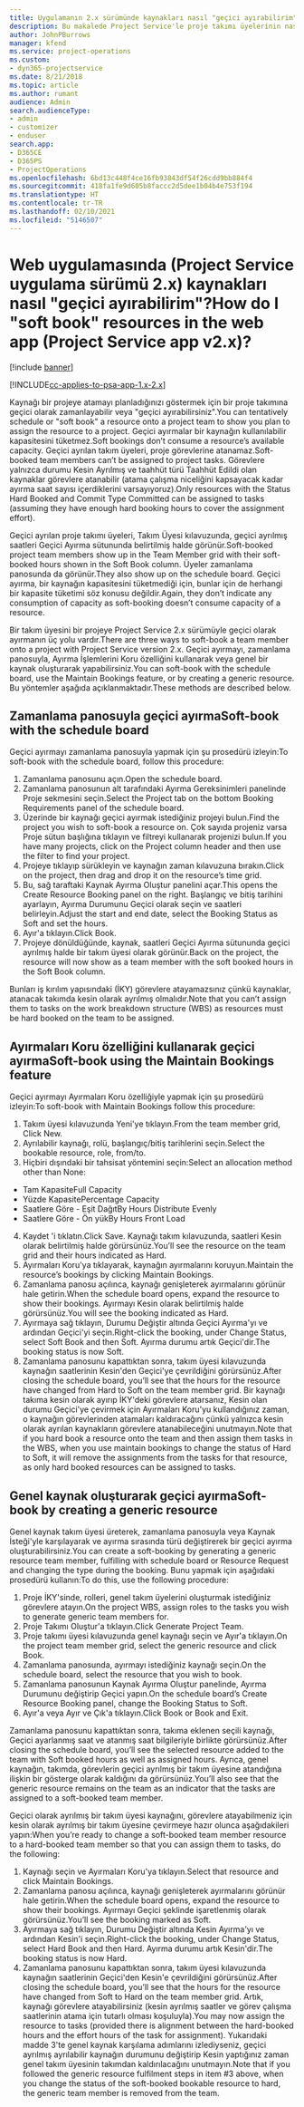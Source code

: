```yaml
---
title: Uygulamanın 2.x sürümünde kaynakları nasıl "geçici ayırabilirim"?
description: Bu makalede Project Service'le proje takımı üyelerinin nasıl geçici ayrılabileceği açıklanmaktadır.
author: JohnPBurrows
manager: kfend
ms.service: project-operations
ms.custom:
- dyn365-projectservice
ms.date: 8/21/2018
ms.topic: article
ms.author: rumant
audience: Admin
search.audienceType:
- admin
- customizer
- enduser
search.app:
- D365CE
- D365PS
- ProjectOperations
ms.openlocfilehash: 6bd13c448f4ce16fb93843df54f26cdd9bb884f4
ms.sourcegitcommit: 418fa1fe9d605b8faccc2d5dee1b04b4e753f194
ms.translationtype: HT
ms.contentlocale: tr-TR
ms.lasthandoff: 02/10/2021
ms.locfileid: "5146507"
---
```

# <a name="how-do-i-soft-book-resources-in-the-web-app-project-service-app-v2x"></a><span data-ttu-id="d3cc9-103">Web uygulamasında (Project Service uygulama sürümü 2.x) kaynakları nasıl "geçici ayırabilirim"?</span><span class="sxs-lookup"><span data-stu-id="d3cc9-103">How do I "soft book" resources in the web app (Project Service app v2.x)?</span></span>

[!include [banner](../includes/psa-now-project-operations.md)]

[!INCLUDE[cc-applies-to-psa-app-1.x-2.x](../includes/cc-applies-to-psa-app-1x-2x.md)]

<span data-ttu-id="d3cc9-104">Kaynağı bir projeye atamayı planladığınızı göstermek için bir proje takımına geçici olarak zamanlayabilir veya "geçici ayırabilirsiniz".</span><span class="sxs-lookup"><span data-stu-id="d3cc9-104">You can tentatively schedule or "soft book" a resource onto a project team to show you plan to assign the resource to a project.</span></span> <span data-ttu-id="d3cc9-105">Geçici ayırmalar bir kaynağın kullanılabilir kapasitesini tüketmez.</span><span class="sxs-lookup"><span data-stu-id="d3cc9-105">Soft bookings don’t consume a resource’s available capacity.</span></span> <span data-ttu-id="d3cc9-106">Geçici ayrılan takım üyeleri, proje görevlerine atanamaz.</span><span class="sxs-lookup"><span data-stu-id="d3cc9-106">Soft-booked team members can’t be assigned to project tasks.</span></span> <span data-ttu-id="d3cc9-107">Görevlere yalnızca durumu Kesin Ayrılmış ve taahhüt türü Taahhüt Edildi olan kaynaklar görevlere atanabilir (atama çalışma niceliğini kapsayacak kadar ayırma saat sayısı içerdiklerini varsayıyoruz).</span><span class="sxs-lookup"><span data-stu-id="d3cc9-107">Only resources with the Status Hard Booked and Commit Type Committed can be assigned to tasks (assuming they have enough hard booking hours to cover the assignment effort).</span></span>

<span data-ttu-id="d3cc9-108">Geçici ayrılan proje takımı üyeleri, Takım Üyesi kılavuzunda, geçici ayrılmış saatleri Geçici Ayırma sütununda belirtilmiş halde görünür.</span><span class="sxs-lookup"><span data-stu-id="d3cc9-108">Soft-booked project team members show up in the Team Member grid with their soft-booked hours shown in the Soft Book column.</span></span> <span data-ttu-id="d3cc9-109">Üyeler zamanlama panosunda da görünür.</span><span class="sxs-lookup"><span data-stu-id="d3cc9-109">They also show up on the schedule board.</span></span> <span data-ttu-id="d3cc9-110">Geçici ayırma, bir kaynağın kapasitesini tüketmediği için, bunlar için de herhangi bir kapasite tüketimi söz konusu değildir.</span><span class="sxs-lookup"><span data-stu-id="d3cc9-110">Again, they don’t indicate any consumption of capacity as soft-booking doesn’t consume capacity of a resource.</span></span>

<span data-ttu-id="d3cc9-111">Bir takım üyesini bir projeye Project Service 2.x sürümüyle geçici olarak ayırmanın üç yolu vardır.</span><span class="sxs-lookup"><span data-stu-id="d3cc9-111">There are three ways to soft-book a team member onto a project with Project Service version 2.x.</span></span> <span data-ttu-id="d3cc9-112">Geçici ayırmayı, zamanlama panosuyla, Ayırma İşlemlerini Koru özelliğini kullanarak veya genel bir kaynak oluşturarak yapabilirsiniz.</span><span class="sxs-lookup"><span data-stu-id="d3cc9-112">You can soft-book with the schedule board, use the Maintain Bookings feature, or by creating a generic resource.</span></span> <span data-ttu-id="d3cc9-113">Bu yöntemler aşağıda açıklanmaktadır.</span><span class="sxs-lookup"><span data-stu-id="d3cc9-113">These methods are described below.</span></span>

## <a name="soft-book-with-the-schedule-board"></a><span data-ttu-id="d3cc9-114">Zamanlama panosuyla geçici ayırma</span><span class="sxs-lookup"><span data-stu-id="d3cc9-114">Soft-book with the schedule board</span></span>

<span data-ttu-id="d3cc9-115">Geçici ayırmayı zamanlama panosuyla yapmak için şu prosedürü izleyin:</span><span class="sxs-lookup"><span data-stu-id="d3cc9-115">To soft-book with the schedule board, follow this procedure:</span></span> 
1. <span data-ttu-id="d3cc9-116">Zamanlama panosunu açın.</span><span class="sxs-lookup"><span data-stu-id="d3cc9-116">Open the schedule board.</span></span>
2. <span data-ttu-id="d3cc9-117">Zamanlama panosunun alt tarafındaki Ayırma Gereksinimleri panelinde Proje sekmesini seçin.</span><span class="sxs-lookup"><span data-stu-id="d3cc9-117">Select the Project tab on the bottom Booking Requirements panel of the schedule board.</span></span>
3. <span data-ttu-id="d3cc9-118">Üzerinde bir kaynağı geçici ayırmak istediğiniz projeyi bulun.</span><span class="sxs-lookup"><span data-stu-id="d3cc9-118">Find the project you wish to soft-book a resource on.</span></span> <span data-ttu-id="d3cc9-119">Çok sayıda projeniz varsa Proje sütun başlığına tıklayın ve filtreyi kullanarak projenizi bulun.</span><span class="sxs-lookup"><span data-stu-id="d3cc9-119">If you have many projects, click on the Project column header and then use the filter to find your project.</span></span>
4. <span data-ttu-id="d3cc9-120">Projeye tıklayıp sürükleyin ve kaynağın zaman kılavuzuna bırakın.</span><span class="sxs-lookup"><span data-stu-id="d3cc9-120">Click on the project, then drag and drop it on the resource’s time grid.</span></span>
5. <span data-ttu-id="d3cc9-121">Bu, sağ taraftaki Kaynak Ayırma Oluştur panelini açar.</span><span class="sxs-lookup"><span data-stu-id="d3cc9-121">This opens the Create Resource Booking panel on the right.</span></span> <span data-ttu-id="d3cc9-122">Başlangıç ve bitiş tarihini ayarlayın, Ayırma Durumunu Geçici olarak seçin ve saatleri belirleyin.</span><span class="sxs-lookup"><span data-stu-id="d3cc9-122">Adjust the start and end date, select the Booking Status as Soft and set the hours.</span></span> 
6. <span data-ttu-id="d3cc9-123">Ayır'a tıklayın.</span><span class="sxs-lookup"><span data-stu-id="d3cc9-123">Click Book.</span></span>
7. <span data-ttu-id="d3cc9-124">Projeye dönüldüğünde, kaynak, saatleri Geçici Ayırma sütununda geçici ayrılmış halde bir takım üyesi olarak görünür.</span><span class="sxs-lookup"><span data-stu-id="d3cc9-124">Back on the project, the resource will now show as a team member with the soft booked hours in the Soft Book column.</span></span>

<span data-ttu-id="d3cc9-125">Bunları iş kırılım yapısındaki (İKY) görevlere atayamazsınız çünkü kaynaklar, atanacak takımda kesin olarak ayrılmış olmalıdır.</span><span class="sxs-lookup"><span data-stu-id="d3cc9-125">Note that you can’t assign them to tasks on the work breakdown structure (WBS) as resources must be hard booked on the team to be assigned.</span></span>

## <a name="soft-book-using-the-maintain-bookings-feature"></a><span data-ttu-id="d3cc9-126">Ayırmaları Koru özelliğini kullanarak geçici ayırma</span><span class="sxs-lookup"><span data-stu-id="d3cc9-126">Soft-book using the Maintain Bookings feature</span></span>

<span data-ttu-id="d3cc9-127">Geçici ayırmayı Ayırmaları Koru özelliğiyle yapmak için şu prosedürü izleyin:</span><span class="sxs-lookup"><span data-stu-id="d3cc9-127">To soft-book with Maintain Bookings follow this procedure:</span></span>
1. <span data-ttu-id="d3cc9-128">Takım üyesi kılavuzunda Yeni'ye tıklayın.</span><span class="sxs-lookup"><span data-stu-id="d3cc9-128">From the team member grid, Click New.</span></span>
2. <span data-ttu-id="d3cc9-129">Ayrılabilir kaynağı, rolü, başlangıç/bitiş tarihlerini seçin.</span><span class="sxs-lookup"><span data-stu-id="d3cc9-129">Select the bookable resource, role, from/to.</span></span>
3. <span data-ttu-id="d3cc9-130">Hiçbiri dışındaki bir tahsisat yöntemini seçin:</span><span class="sxs-lookup"><span data-stu-id="d3cc9-130">Select an allocation method other than None:</span></span>
- <span data-ttu-id="d3cc9-131">Tam Kapasite</span><span class="sxs-lookup"><span data-stu-id="d3cc9-131">Full Capacity</span></span>
- <span data-ttu-id="d3cc9-132">Yüzde Kapasite</span><span class="sxs-lookup"><span data-stu-id="d3cc9-132">Percentage Capacity</span></span>
- <span data-ttu-id="d3cc9-133">Saatlere Göre - Eşit Dağıt</span><span class="sxs-lookup"><span data-stu-id="d3cc9-133">By Hours Distribute Evenly</span></span>
- <span data-ttu-id="d3cc9-134">Saatlere Göre - Ön yük</span><span class="sxs-lookup"><span data-stu-id="d3cc9-134">By Hours Front Load</span></span>
4. <span data-ttu-id="d3cc9-135">Kaydet 'i tıklatın.</span><span class="sxs-lookup"><span data-stu-id="d3cc9-135">Click Save.</span></span> <span data-ttu-id="d3cc9-136">Kaynağı takım kılavuzunda, saatleri Kesin olarak belirtilmiş halde görürsünüz.</span><span class="sxs-lookup"><span data-stu-id="d3cc9-136">You’ll see the resource on the team grid and their hours indicated as Hard.</span></span>
5. <span data-ttu-id="d3cc9-137">Ayırmaları Koru'ya tıklayarak, kaynağın ayırmalarını koruyun.</span><span class="sxs-lookup"><span data-stu-id="d3cc9-137">Maintain the resource’s bookings by clicking Maintain Bookings.</span></span>
6. <span data-ttu-id="d3cc9-138">Zamanlama panosu açılınca, kaynağı genişleterek ayırmalarını görünür hale getirin.</span><span class="sxs-lookup"><span data-stu-id="d3cc9-138">When the schedule board opens, expand the resource to show their bookings.</span></span> <span data-ttu-id="d3cc9-139">Ayırmayı Kesin olarak belirtilmiş halde görürsünüz.</span><span class="sxs-lookup"><span data-stu-id="d3cc9-139">You will see the booking indicated as Hard.</span></span>
7. <span data-ttu-id="d3cc9-140">Ayırmaya sağ tıklayın, Durumu Değiştir altında Geçici Ayırma'yı ve ardından Geçici'yi seçin.</span><span class="sxs-lookup"><span data-stu-id="d3cc9-140">Right-click the booking, under Change Status, select Soft Book and then Soft.</span></span> <span data-ttu-id="d3cc9-141">Ayırma durumu artık Geçici'dir.</span><span class="sxs-lookup"><span data-stu-id="d3cc9-141">The booking status is now Soft.</span></span>
8. <span data-ttu-id="d3cc9-142">Zamanlama panosunu kapattıktan sonra, takım üyesi kılavuzunda kaynağın saatlerinin Kesin'den Geçici'ye çevrildiğini görürsünüz.</span><span class="sxs-lookup"><span data-stu-id="d3cc9-142">After closing the schedule board, you’ll see that the hours for the resource have changed from Hard to Soft on the team member grid.</span></span>
<span data-ttu-id="d3cc9-143">Bir kaynağı takıma kesin olarak ayırıp İKY'deki görevlere atarsanız, Kesin olan durumu Geçici'ye çevirmek için Ayırmaları Koru'yu kullandığınız zaman, o kaynağın görevlerinden atamaları kaldıracağını çünkü yalnızca kesin olarak ayrılan kaynakların görevlere atanabileceğini unutmayın.</span><span class="sxs-lookup"><span data-stu-id="d3cc9-143">Note that if you hard book a resource onto the team and then assign them tasks in the WBS, when you use maintain bookings to change the status of Hard to Soft, it will remove the assignments from the tasks for that resource, as only hard booked resources can be assigned to tasks.</span></span>

## <a name="soft-book-by-creating-a-generic-resource"></a><span data-ttu-id="d3cc9-144">Genel kaynak oluşturarak geçici ayırma</span><span class="sxs-lookup"><span data-stu-id="d3cc9-144">Soft-book by creating a generic resource</span></span>

<span data-ttu-id="d3cc9-145">Genel kaynak takım üyesi üreterek, zamanlama panosuyla veya Kaynak İsteği'yle karşılayarak ve ayırma sırasında türü değiştirerek bir geçici ayırma oluşturabilirsiniz.</span><span class="sxs-lookup"><span data-stu-id="d3cc9-145">You can create a soft-booking by generating a generic resource team member, fulfilling with schedule board or Resource Request and changing the type during the booking.</span></span>
<span data-ttu-id="d3cc9-146">Bunu yapmak için aşağıdaki prosedürü kullanın:</span><span class="sxs-lookup"><span data-stu-id="d3cc9-146">To do this, use the following procedure:</span></span>

1. <span data-ttu-id="d3cc9-147">Proje İKY'sinde, rolleri, genel takım üyelerini oluşturmak istediğiniz görevlere atayın.</span><span class="sxs-lookup"><span data-stu-id="d3cc9-147">On the project WBS, assign roles to the tasks you wish to generate generic team members for.</span></span>
2. <span data-ttu-id="d3cc9-148">Proje Takımı Oluştur'a tıklayın.</span><span class="sxs-lookup"><span data-stu-id="d3cc9-148">Click Generate Project Team.</span></span>
3. <span data-ttu-id="d3cc9-149">Proje takımı üyesi kılavuzunda genel kaynağı seçin ve Ayır'a tıklayın.</span><span class="sxs-lookup"><span data-stu-id="d3cc9-149">On the project team member grid, select the generic resource and click Book.</span></span>
4. <span data-ttu-id="d3cc9-150">Zamanlama panosunda, ayırmayı istediğiniz kaynağı seçin.</span><span class="sxs-lookup"><span data-stu-id="d3cc9-150">On the schedule board, select the resource that you wish to book.</span></span>
5. <span data-ttu-id="d3cc9-151">Zamanlama panosunun Kaynak Ayırma Oluştur panelinde, Ayırma Durumunu değiştirip Geçici yapın.</span><span class="sxs-lookup"><span data-stu-id="d3cc9-151">On the schedule board’s Create Resource Booking panel, change the Booking Status to Soft.</span></span>
6. <span data-ttu-id="d3cc9-152">Ayır'a veya Ayır ve Çık'a tıklayın.</span><span class="sxs-lookup"><span data-stu-id="d3cc9-152">Click Book or Book and Exit.</span></span>

<span data-ttu-id="d3cc9-153">Zamanlama panosunu kapattıktan sonra, takıma eklenen seçili kaynağı, Geçici ayarlanmış saat ve atanmış saat bilgileriyle birlikte görürsünüz.</span><span class="sxs-lookup"><span data-stu-id="d3cc9-153">After closing the schedule board, you’ll see the selected resource added to the team with Soft booked hours as well as assigned hours.</span></span> <span data-ttu-id="d3cc9-154">Ayrıca, genel kaynağın, takımda, görevlerin geçici ayrılmış bir takım üyesine atandığına ilişkin bir gösterge olarak kaldığını da görürsünüz.</span><span class="sxs-lookup"><span data-stu-id="d3cc9-154">You’ll also see that the generic resource remains on the team as an indicator that the tasks are assigned to a soft-booked team member.</span></span>

<span data-ttu-id="d3cc9-155">Geçici olarak ayrılmış bir takım üyesi kaynağını, görevlere atayabilmeniz için kesin olarak ayrılmış bir takım üyesine çevirmeye hazır olunca aşağıdakileri yapın:</span><span class="sxs-lookup"><span data-stu-id="d3cc9-155">When you’re ready to change a soft-booked team member resource to a hard-booked team member so that you can assign them to tasks, do the following:</span></span>

1. <span data-ttu-id="d3cc9-156">Kaynağı seçin ve Ayırmaları Koru'ya tıklayın.</span><span class="sxs-lookup"><span data-stu-id="d3cc9-156">Select that resource and click Maintain Bookings.</span></span>
2. <span data-ttu-id="d3cc9-157">Zamanlama panosu açılınca, kaynağı genişleterek ayırmalarını görünür hale getirin.</span><span class="sxs-lookup"><span data-stu-id="d3cc9-157">When the schedule board opens, expand the resource to show their bookings.</span></span> <span data-ttu-id="d3cc9-158">Ayırmayı Geçici şeklinde işaretlenmiş olarak görürsünüz.</span><span class="sxs-lookup"><span data-stu-id="d3cc9-158">You’ll see the booking marked as Soft.</span></span>
3. <span data-ttu-id="d3cc9-159">Ayırmaya sağ tıklayın, Durumu Değiştir altında Kesin Ayırma'yı ve ardından Kesin'i seçin.</span><span class="sxs-lookup"><span data-stu-id="d3cc9-159">Right-click the booking, under Change Status, select Hard Book and then Hard.</span></span> <span data-ttu-id="d3cc9-160">Ayırma durumu artık Kesin'dir.</span><span class="sxs-lookup"><span data-stu-id="d3cc9-160">The booking status is now Hard.</span></span>
4. <span data-ttu-id="d3cc9-161">Zamanlama panosunu kapattıktan sonra, takım üyesi kılavuzunda kaynağın saatlerinin Geçici'den Kesin'e çevrildiğini görürsünüz.</span><span class="sxs-lookup"><span data-stu-id="d3cc9-161">After closing the schedule board, you’ll see that the hours for the resource have changed from Soft to Hard on the team member grid.</span></span> <span data-ttu-id="d3cc9-162">Artık, kaynağı görevlere atayabilirsiniz (kesin ayrılmış saatler ve görev çalışma saatlerinin atama için tutarlı olması koşuluyla).</span><span class="sxs-lookup"><span data-stu-id="d3cc9-162">You may now assign the resource to tasks (provided there is alignment between the hard-booked hours and the effort hours of the task for assignment).</span></span> <span data-ttu-id="d3cc9-163">Yukarıdaki madde 3'te genel kaynak karşılama adımlarını izlediyseniz, geçici ayrılmış ayrılabilir kaynağın durumunu değiştirip Kesin yaptığınız zaman genel takım üyesinin takımdan kaldırılacağını unutmayın.</span><span class="sxs-lookup"><span data-stu-id="d3cc9-163">Note that if you followed the generic resource fulfilment steps in item #3 above, when you change the status of the soft-booked bookable resource to hard, the generic team member is removed from the team.</span></span>
